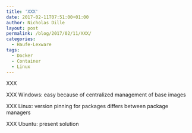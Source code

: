 ```yaml
---
title: 'XXX'
date: 2017-02-11T07:51:00+01:00
author: Nicholas Dille
layout: post
permalink: /blog/2017/02/11/XXX/
categories:
  - Haufe-Lexware
tags:
  - Docker
  - Container
  - Linux
---
```

XXX<!--more-->

XXX Windows: easy because of centralized management of base images

XXX Linux: version pinning for packages differs between package managers

XXX Ubuntu: present solution